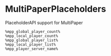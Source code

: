 # MultiPaperPlaceholders
PlaceholderAPI support for MultiPaper


```
%mpp_global_player_count%
%mpp_local_player_count%
%mpp_global_player_list%
%mpp_local_player_list%
%mpp_player_server_name%
```
